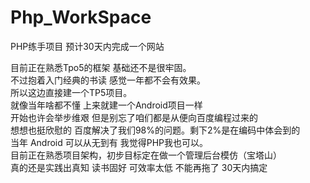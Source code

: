 # Php_WorkSpace<br/>
PHP练手项目   预计30天内完成一个网站<br/>

目前正在熟悉Tpo5的框架  基础还不是很牢固。<br/>
不过抱着入门经典的书读 感觉一年都不会有效果。<br/>
所以这边直接建一个TP5项目。<br/>
就像当年啥都不懂 上来就建一个Android项目一样 <br/>
开始也许会举步维艰  但是别忘了咱们都是从便向百度编程过来的 <br/>
想想也挺欣慰的  百度解决了我们98%的问题。剩下2%是在编码中体会到的<br/>
当年 Android 可以从无到有 我觉得PHP我也可以。<br/>
目前正在熟悉项目架构，初步目标定在做一个管理后台模仿（宝塔山）<br/>
真的还是实践出真知  读书固好 可效率太低 不能再拖了 30天内搞定<br/>

